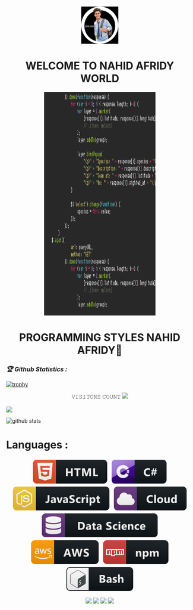 <p align="center">
<img src='NAHID/IMG_20220820_175613_151.jpg' style="height:100px;width:100px;" >
</p>
<h1 align=center>WELCOME TO NAHID AFRIDY WORLD</h1>

<p align="center">
<img src='NAHID/coding.gif' style="height:600px;width:300px;" >
</p>
<h1 align=center>PROGRAMMING STYLES NAHID AFRIDY👑</h1>

<h3><b><i>🏆 Github Statistics :</i></b></h3>
<a href="https://github.com/NAHID-AFRIDY"><img title="trophy" src="https://github-profile-trophy.vercel.app/?username=NAHID-AFRIDY&theme=monokai"></a>
</p>  
<p align="center"> 
 𝚅𝙸𝚂𝙸𝚃𝙾𝚁𝚂 𝙲𝙾𝚄𝙽𝚃
 <img src="https://profile-counter.glitch.me/NAHID-AFRIDY/count.svg" />
</p>
<img align="center" src="https://github-readme-stats.anuraghazra1.vercel.app/api/top-langs/?username=NAHID-AFRIDY&layout=compact&theme=chartreuse-dark" />
<p align="center"> 

![github stats](https://github-readme-stats.vercel.app/api?username=NAHID-AFRIDY&show_icons=true&include_all_commits=true&theme=chartreuse-dark&cache_seconds=3200)

# Languages :
</p>
<p align="center">
<img src="https://raw.githubusercontent.com/8bithemant/8bithemant/master/svg/dev/languages/html.svg" alt="Twitter" style="vertical-align:top; margin:4px"> <img src="https://raw.githubusercontent.com/8bithemant/8bithemant/master/svg/dev/languages/csharp.svg"alt="Twitter" style="vertical-align:top; margin:4px"> <img src="https://raw.githubusercontent.com/8bithemant/8bithemant/master/svg/dev/languages/js.svg" alt="Twitter" style="vertical-align:top; margin:4px"> <img src="https://raw.githubusercontent.com/8bithemant/8bithemant/master/svg/dev/misc/cloud.svg" alt="Twitter" style="vertical-align:top; margin:4px"> <img src="https://raw.githubusercontent.com/8bithemant/8bithemant/master/svg/dev/misc/datascience.svg" alt="Twitter" style="vertical-align:top; margin:4px"> <img src="https://raw.githubusercontent.com/8bithemant/8bithemant/master/svg/dev/services/aws.svg" alt="Twitter" style="vertical-align:top; margin:4px"> <img src="https://raw.githubusercontent.com/8bithemant/8bithemant/master/svg/dev/services/npm.svg" alt="Twitter" style="vertical-align:top; margin:4px"> <img src="https://raw.githubusercontent.com/8bithemant/8bithemant/master/svg/dev/tools/bash.svg" alt="Twitter" style="vertical-align:top; margin:4px">
 </p>

<p align="center">
<code><a href="https://www.python.org/" target="_blank"><img height="50" src="https://www.vectorlogo.zone/logos/python/python-ar21.svg"></a></code>
<code><a href="https://www.linux.org/" target="_blank"><img height="50" src="https://www.vectorlogo.zone/logos/linux/linux-ar21.svg"></a></code>
<code><a href="https://reactjs.org/" target="_blank"><img height="50" src="https://www.vectorlogo.zone/logos/reactjs/reactjs-ar21.svg"></a></code>
<code><a href="https://www.docker.com/" target="_blank"><img height="50" src="https://www.vectorlogo.zone/logos/docker/docker-official.svg"></a></code>
<br/><br/>
</p>
